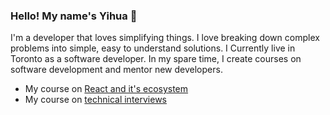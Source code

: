 ### Hello! My name's Yihua 👋

I'm a developer that loves simplifying things. I love breaking down complex problems into simple, easy to understand solutions. I Currently live in Toronto as a software developer. In my spare time, I create courses on software development and mentor new developers.

- My course on [React and it's ecosystem](https://www.udemy.com/course/complete-react-developer-zero-to-mastery/)
- My course on [technical interviews](https://www.udemy.com/course/master-the-coding-interview-big-tech-faang-interviews/)
